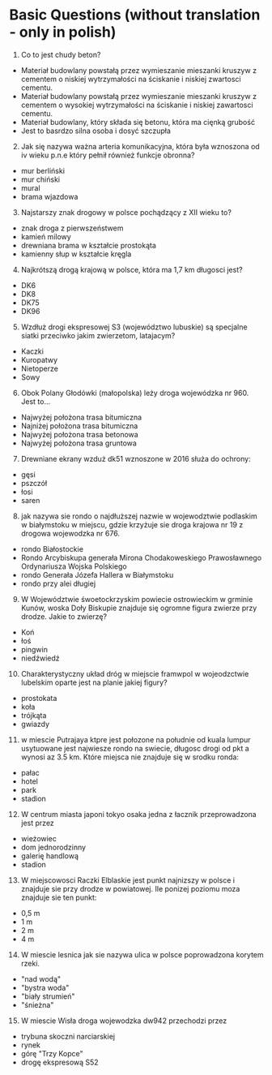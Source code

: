 # Basic Questions (without translation - only in polish)

1.  Co to jest chudy beton?
- Materiał budowlany powstałą przez wymieszanie mieszanki kruszyw z cementem  o niskiej wytrzymałości na ściskanie i niskiej zwartosci cementu.
- Materiał budowlany powstałą przez wymieszanie mieszanki kruszyw z cementem  o wysokiej wytrzymałości na ściskanie i niskiej zawartosci cementu.
- Materiał budowlany, który składa się betonu, która ma cięnką grubość
- Jest to basrdzo silna osoba i dosyć szczupła
2.  Jak się nazywa ważna arteria komunikacyjna, która była wznoszona od iv wieku p.n.e który pełnił również funkcje obronna?
- mur berliński
- mur chiński
- mural
- brama wjazdowa
3. Najstarszy znak drogowy w polsce pochądzący z XII wieku to?
- znak droga z pierwszeństwem
- kamień milowy
- drewniana brama w kształcie prostokąta
- kamienny słup w kształcie kręgla
 
4. Najkrótszą drogą krajową w polsce, która ma 1,7 km długosci jest?
- DK6
- DK8
- DK75
- DK96
5. Wzdłuż drogi ekspresowej S3 (województwo lubuskie) są specjalne siatki przeciwko jakim zwierzetom, latajacym?
- Kaczki
- Kuropatwy
- Nietoperze
- Sowy 
6.   Obok Polany Głodówki (małopolska) leży droga wojewódzka nr 960. Jest to...
- Najwyżej położona trasa bitumiczna
- Najniżej położona trasa bitumiczna
- Najwyżej położona trasa betonowa
- Najwyżej położona trasa gruntowa
7. Drewniane ekrany wzduż dk51 wznoszone w 2016 służa do ochrony:
- gęsi
- pszczół
- łosi
- saren
8. jak nazywa sie rondo o najdłuższej nazwie w wojewodztwie podlaskim w białymstoku w miejscu, gdzie krzyżuje sie droga krajowa nr 19 z drogowa wojewodzka nr 676.
- rondo Białostockie
- Rondo Arcybiskupa generała Mirona Chodakoweskiego Prawosławnego Ordynariusza Wojska Polskiego
- rondo Generała Józefa Hallera w Białymstoku
- rondo przy alei długiej
9. W Województwie śwoetockrzyskim powiecie ostrowieckim w grminie Kunów, woska Doły Biskupie znajduje się ogromne figura zwierze przy drodze. Jakie to zwierzę?
- Koń
- łoś
- pingwin
- niedźwiedź
10. Charakterystyczny układ dróg w miejscie framwpol w wojeodzctwie lubelskim oparte jest na planie jakiej figury?
- prostokata
- koła
- trójkąta
- gwiazdy
11. w miescie Putrajaya ktpre jest połozone na południe od kuala lumpur usytuowane jest najwiesze rondo na swiecie,  długosc drogi od pkt a wynosi az 3.5 km. Które miejsca nie znajduje się   w srodku ronda:
- pałac
- hotel
- park
- stadion
12.  W centrum miasta japoni tokyo osaka jedna z łacznik przeprowadzona jest przez
- wieżowiec
- dom jednorodzinny
- galerię handlową
- stadion
13. W miejscowosci Raczki Elblaskie jest punkt najnizszy w polsce i znajduje sie przy drodze w powiatowej. Ile ponizej poziomu moza znajduje sie ten punkt:
- 0,5 m
- 1 m
- 2 m
- 4 m
14.  W miescie lesnica jak sie nazywa ulica w polsce poprowadzona korytem rzeki.
- "nad wodą"
- "bystra woda"
- "biały strumień"
- "śnieżna"
15. W miescie Wisła droga wojewodzka dw942 przechodzi przez
- trybuna skoczni narciarskiej
- rynek
- górę "Trzy Kopce"
- drogę ekspresową S52